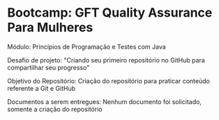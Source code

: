 # Bootcamp: GFT Quality Assurance Para Mulheres

Módulo: Princípios de Programação e Testes com Java

Desafio de projeto: "Criando seu primeiro repositório no GitHub para compartilhar seu progresso"

Objetivo do Repositório: Criação do repositório para praticar conteúdo referente a Git e GitHub

Documentos a serem entregues: Nenhum documento foi solicitado, somente a criação do repositório




